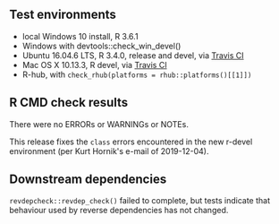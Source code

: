 ## Test environments
* local Windows 10 install, R 3.6.1
* Windows with devtools::check_win_devel()
* Ubuntu 16.04.6 LTS, R 3.4.0, release and devel, via [Travis CI](https://travis-ci.org/ms609/Ternary)
* Mac OS X 10.13.3, R devel, via [Travis CI](https://travis-ci.org/ms609/Ternary)
* R-hub, with `check_rhub(platforms = rhub::platforms()[[1]])`

## R CMD check results
There were no ERRORs or WARNINGs or NOTEs.

This release fixes the `class` errors encountered in the new r-devel environment
(per Kurt Hornik's e-mail of 2019-12-04).

## Downstream dependencies

`revdepcheck::revdep_check()` failed to complete, but tests indicate that 
behaviour used by reverse dependencies has not changed.
